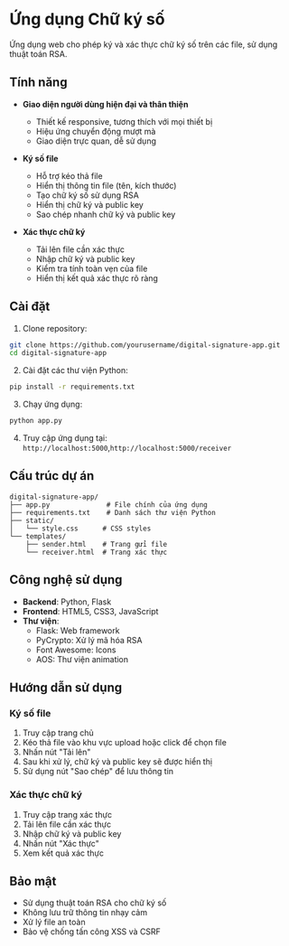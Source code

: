 # Ứng dụng Chữ ký số

Ứng dụng web cho phép ký và xác thực chữ ký số trên các file, sử dụng thuật toán RSA.

## Tính năng

- **Giao diện người dùng hiện đại và thân thiện**
  - Thiết kế responsive, tương thích với mọi thiết bị
  - Hiệu ứng chuyển động mượt mà
  - Giao diện trực quan, dễ sử dụng

- **Ký số file**
  - Hỗ trợ kéo thả file
  - Hiển thị thông tin file (tên, kích thước)
  - Tạo chữ ký số sử dụng RSA
  - Hiển thị chữ ký và public key
  - Sao chép nhanh chữ ký và public key

- **Xác thực chữ ký**
  - Tải lên file cần xác thực
  - Nhập chữ ký và public key
  - Kiểm tra tính toàn vẹn của file
  - Hiển thị kết quả xác thực rõ ràng

## Cài đặt

1. Clone repository:
```bash
git clone https://github.com/yourusername/digital-signature-app.git
cd digital-signature-app
```

2. Cài đặt các thư viện Python:
```bash
pip install -r requirements.txt
```

3. Chạy ứng dụng:
```bash
python app.py
```

4. Truy cập ứng dụng tại: `http://localhost:5000`,`http://localhost:5000/receiver`

## Cấu trúc dự án

```
digital-signature-app/
├── app.py              # File chính của ứng dụng
├── requirements.txt    # Danh sách thư viện Python
├── static/
│   └── style.css      # CSS styles
└── templates/
    ├── sender.html    # Trang gửi file
    └── receiver.html  # Trang xác thực
```

## Công nghệ sử dụng

- **Backend**: Python, Flask
- **Frontend**: HTML5, CSS3, JavaScript
- **Thư viện**: 
  - Flask: Web framework
  - PyCrypto: Xử lý mã hóa RSA
  - Font Awesome: Icons
  - AOS: Thư viện animation

## Hướng dẫn sử dụng

### Ký số file

1. Truy cập trang chủ
2. Kéo thả file vào khu vực upload hoặc click để chọn file
3. Nhấn nút "Tải lên"
4. Sau khi xử lý, chữ ký và public key sẽ được hiển thị
5. Sử dụng nút "Sao chép" để lưu thông tin

### Xác thực chữ ký

1. Truy cập trang xác thực
2. Tải lên file cần xác thực
3. Nhập chữ ký và public key
4. Nhấn nút "Xác thực"
5. Xem kết quả xác thực

## Bảo mật

- Sử dụng thuật toán RSA cho chữ ký số
- Không lưu trữ thông tin nhạy cảm
- Xử lý file an toàn
- Bảo vệ chống tấn công XSS và CSRF
